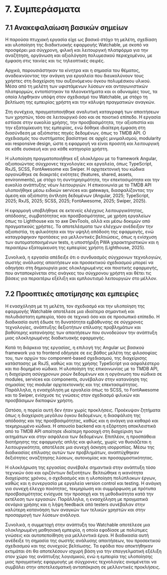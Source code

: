 # 7. Συμπεράσματα

## 7.1 Ανακεφαλαίωση βασικών σημείων

Η παρούσα πτυχιακή εργασία είχε ως βασικό στόχο τη μελέτη, σχεδίαση και υλοποίηση της διαδικτυακής εφαρμογής Watchable, με σκοπό να προσφέρει μια σύγχρονη, φιλική και λειτουργική πλατφόρμα για την αναζήτηση, οργάνωση και αξιολόγηση πολυμεσικού περιεχομένου, με έμφαση στις ταινίες και τις τηλεοπτικές σειρές.

Αρχικά, παρουσιάστηκαν τα κίνητρα και η σημασία του θέματος, αναδεικνύοντας την ανάγκη για εργαλεία που διευκολύνουν τους χρήστες στη διαχείριση του αυξανόμενου όγκου πολυμέσικου υλικού. Μέσα από τη μελέτη των υφιστάμενων λύσεων και ανταγωνιστικών πλατφορμών, εντοπίστηκαν τα πλεονεκτήματα και οι αδυναμίες τους, τα οποία λήφθηκαν υπόψη στον σχεδιασμό του Watchable, με στόχο τη βελτίωση της εμπειρίας χρήστη και την κάλυψη πραγματικών αναγκών.

Στη συνέχεια, πραγματοποιήθηκε αναλυτική καταγραφή των απαιτήσεων των χρηστών, τόσο σε λειτουργικό όσο και σε ποιοτικό επίπεδο. Η εργασία εστίασε στην ευκολία χρήσης, την προσβασιμότητα, την αξιοπιστία και την εξατομίκευση της εμπειρίας, ενώ δόθηκε ιδιαίτερη έμφαση στη διασύνδεση με αξιόπιστες πηγές δεδομένων, όπως το TMDB API. Ο σχεδιασμός του συστήματος βασίστηκε σε αρχές μινιμαλισμού, modularity και responsive design, ώστε η εφαρμογή να είναι προσιτή και λειτουργική σε κάθε συσκευή και για κάθε κατηγορία χρήστη.

Η υλοποίηση πραγματοποιήθηκε εξ ολοκλήρου με το framework Angular, αξιοποιώντας σύγχρονες τεχνολογίες και εργαλεία, όπως TypeScript, RxJS, SCSS, FontAwesome και Swiper. Η αρχιτεκτονική του κώδικα οργανώθηκε σε διακριτές ενότητες (features, shared, assets, environments), με στόχο τη συντηρησιμότητα, την επεκτασιμότητα και την ευκολία ανάπτυξης νέων λειτουργιών. Η επικοινωνία με το TMDB API υλοποιήθηκε μέσω ειδικών services και gateways, διασφαλίζοντας την άμεση και αξιόπιστη άντληση δεδομένων (Angular, 2025; TypeScript, 2025; RxJS, 2025; SCSS, 2025; FontAwesome, 2025; Swiper, 2025).

Η εφαρμογή υποβλήθηκε σε εκτενείς ελέγχους λειτουργικότητας, απόδοσης, συμβατότητας και προσβασιμότητας, με χρήση εργαλείων όπως το Lighthouse και το axe DevTools, αλλά και μέσω δοκιμών από πραγματικούς χρήστες. Τα αποτελέσματα των ελέγχων ανέδειξαν την αξιοπιστία, τη φιλικότητα και την υψηλή απόδοση της εφαρμογής, ενώ καταγράφηκαν προτάσεις για μελλοντικές βελτιώσεις, όπως η ενίσχυση των αυτοματοποιημένων tests, η υποστήριξη PWA χαρακτηριστικών και η περαιτέρω εξατομίκευση της εμπειρίας χρήστη (Lighthouse, 2025).

Συνολικά, η εργασία απέδειξε ότι ο συνδυασμός σύγχρονων τεχνολογιών, σωστής ανάλυσης απαιτήσεων και προσεκτικού σχεδιασμού μπορεί να οδηγήσει στη δημιουργία μιας ολοκληρωμένης και ποιοτικής εφαρμογής, που ανταποκρίνεται στις ανάγκες του σύγχρονου χρήστη και θέτει τις βάσεις για περαιτέρω εξέλιξη και εμπλουτισμό λειτουργιών στο μέλλον.

## 7.2 Προοπτικές αποτίμησης και εμπειρίες

Η ενασχόληση με τη μελέτη, τον σχεδιασμό και την υλοποίηση της εφαρμογής Watchable αποτέλεσε μια ιδιαίτερα σημαντική και πολυδιάστατη εμπειρία, τόσο σε τεχνικό όσο και σε προσωπικό επίπεδο. Η διαδικασία αυτή έδωσε τη δυνατότητα εμβάθυνσης σε σύγχρονες τεχνολογίες, ανάπτυξης δεξιοτήτων επίλυσης προβλημάτων και βαθύτερης κατανόησης των απαιτήσεων που συνοδεύουν την ανάπτυξη μιας ολοκληρωμένης διαδικτυακής εφαρμογής.

Κατά τη διάρκεια της εργασίας, η επιλογή της Angular ως βασικού framework για το frontend οδήγησε σε εις βάθος μελέτη της φιλοσοφίας του, των αρχών του component-based σχεδιασμού, της διαχείρισης κατάστασης με RxJS, καθώς και της χρήσης TypeScript για ασφαλέστερο και πιο δομημένο κώδικα. Η υλοποίηση της επικοινωνίας με το TMDB API, η διαχείριση ασύγχρονων ροών δεδομένων και η οργάνωση του κώδικα σε modules, services και components, συνέβαλαν στην κατανόηση της σημασίας της modular αρχιτεκτονικής και της επεκτασιμότητας. Παράλληλα, η ενασχόληση με εργαλεία όπως το SCSS, το FontAwesome και το Swiper, ενίσχυσε τις γνώσεις στον σχεδιασμό φιλικών και προσβάσιμων διεπαφών χρήστη.

Ωστόσο, η πορεία αυτή δεν ήταν χωρίς προκλήσεις. Προέκυψαν ζητήματα όπως η διαχείριση μεγάλου όγκου δεδομένων, η διασφάλιση της απόδοσης και της προσβασιμότητας, καθώς και η ανάγκη για καθαρό και τεκμηριωμένο κώδικα. Η απουσία backend και η εξάρτηση αποκλειστικά από το TMDB API απαίτησε ιδιαίτερη προσοχή στη διαχείριση των αιτημάτων και στην ασφάλεια των δεδομένων. Επιπλέον, η προσπάθεια διατήρησης της εφαρμογής απλής και φιλικής, χωρίς να θυσιάζεται η λειτουργικότητα, αποτέλεσε μια συνεχή άσκηση ισορροπίας. Μέσω της διαδικασίας επίλυσης αυτών των προβλημάτων, αναπτύχθηκαν δεξιότητες αναζήτησης λύσεων, αυτονομίας και προσαρμοστικότητας.

Η ολοκλήρωση της εργασίας συνέβαλε σημαντικά στην ανάπτυξη τόσο τεχνικών όσο και οριζόντιων δεξιοτήτων. Βελτιώθηκε η ικανότητα διαχείρισης χρόνου, ο σχεδιασμός και η υλοποίηση πολύπλοκων έργων, καθώς και η συνεργασία με εργαλεία version control και testing. Η ανάγκη για συνεχή έλεγχο ποιότητας, τεκμηρίωση και συμμόρφωση με πρότυπα προσβασιμότητας ενίσχυσε την προσοχή και τη μεθοδικότητα κατά την εκτέλεση των εργασιών. Παράλληλα, η ενασχόληση με πραγματικά σενάρια χρήσης και η λήψη feedback από testers συνέβαλαν στην καλύτερη κατανόηση των αναγκών των τελικών χρηστών και στην προσαρμογή των λύσεων ανάλογα.

Συνολικά, η συμμετοχή στην ανάπτυξη του Watchable αποτέλεσε μια ολοκληρωμένη μαθησιακή εμπειρία, η οποία εφοδίασε με πολύτιμες γνώσεις και αυτοπεποίθηση για μελλοντικά έργα. Η διαδικασία αυτή ανέδειξε τη σημασία της σωστής ανάλυσης απαιτήσεων, του προσεκτικού σχεδιασμού και της συνεχούς βελτίωσης. Τα εφόδια που αποκτήθηκαν εκτιμάται ότι θα αποτελέσουν ισχυρή βάση για την επαγγελματική εξέλιξη στον χώρο της ανάπτυξης λογισμικού, ενώ η εμπειρία της υλοποίησης μιας πραγματικής εφαρμογής με σύγχρονες τεχνολογίες αναμένεται να συμβάλει στην αποτελεσματική ανταπόκριση σε μελλοντικές προκλήσεις.
